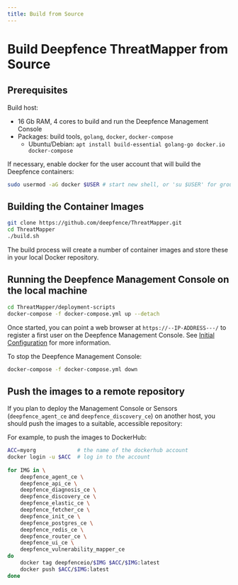 ```yaml
---
title: Build from Source
---
```


# Build Deepfence ThreatMapper from Source

## Prerequisites

Build host:
 * 16 Gb RAM, 4 cores to build and run the Deepfence Management Console
 * Packages: build tools, `golang`, `docker`, `docker-compose`
   * Ubuntu/Debian: `apt install build-essential golang-go docker.io docker-compose`

If necessary, enable docker for the user account that will build the Deepfence containers:

```bash
sudo usermod -aG docker $USER # start new shell, or 'su $USER' for group change to take effect
```

## Building the Container Images

```bash
git clone https://github.com/deepfence/ThreatMapper.git
cd ThreatMapper
./build.sh
```

The build process will create a number of container images and store these in your local Docker repository.

## Running the Deepfence Management Console on the local machine

```bash
cd ThreatMapper/deployment-scripts
docker-compose -f docker-compose.yml up --detach
```

Once started, you can point a web browser at `https://--IP-ADDRESS---/` to register a first user on the Deepfence Management Console.  See [Initial Configuration](Console-Initial-Configuration) for more information.

To stop the Deepfence Management Console:

```bash
docker-compose -f docker-compose.yml down
```

## Push the images to a remote repository

If you plan to deploy the Management Console or Sensors (`deepfence_agent_ce` and `deepfence_discovery_ce`) on another host, you should push the images to a suitable, accessible repository:

For example, to push the images to DockerHub:

```bash
ACC=myorg             # the name of the dockerhub account 
docker login -u $ACC  # log in to the account
    
for IMG in \
    deepfence_agent_ce \
    deepfence_api_ce \
    deepfence_diagnosis_ce \
    deepfence_discovery_ce \
    deepfence_elastic_ce \
    deepfence_fetcher_ce \
    deepfence_init_ce \
    deepfence_postgres_ce \
    deepfence_redis_ce \
    deepfence_router_ce \
    deepfence_ui_ce \
    deepfence_vulnerability_mapper_ce
do
    docker tag deepfenceio/$IMG $ACC/$IMG:latest
    docker push $ACC/$IMG:latest
done
```

